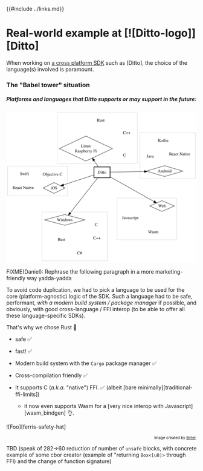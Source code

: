 {{#include ../links.md}}

# Real-world example at [![Ditto-logo]][Ditto]

When working on [a cross platform SDK](https://www.ditto.live/) such as [Ditto],
the choice of the language(s) involved is paramount.

### The "Babel tower" situation

##### Platforms and languages that Ditto supports or may support in the future:

![Ditto on multiple platforms and thus multiple languages](
cross_platform.svg "Crazy, ain't it?")

<span class="warning">

FIXME(Daniel): Rephrase the following paragraph in a more marketing-friendly way yadda-yadda

</span>

To avoid code duplication, we had to pick a language to be used for the core
(platform-agnostic) logic of the SDK. Such a language had to be safe,
performant, _with a modern build system / package manager_ if possible, and obviously, with good cross-language / FFI interop (to be able to offer all these
language-specific SDKs).

That's why we chose Rust 🦀

  - safe ✅

  - fast! ✅

  - Modern build system with the `Cargo` package manager ✅

  - Cross-compilation friendly ✅

  - It supports C (_a.k.a._ "native") FFI. ✅ (albeit [bare
    minimally][traditional-ffi-limits])

      - it now even supports Wasm for a [very nice interop with
        Javascript][wasm_bindgen] 👌.

![Foo][ferris-safety-hat]

<div style="font-size: x-small; text-align: right">

Image created by <a href="https://gitlab.com/byter">Byter</a>.

</div>


<span class="warning">

TBD (speak of 282→60 reduction of number of `unsafe` blocks,
with concrete example of some cbor creator (example of "returning `Box<[u8]>` through FFI) and the change of
function signature)

</span>
